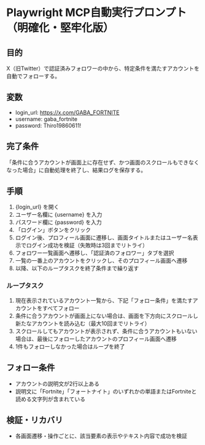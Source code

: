 
# Playwright MCP自動実行プロンプト（明確化・堅牢化版）

## 目的
X（旧Twitter）で認証済みフォロワーの中から、特定条件を満たすアカウントを自動でフォローする。

## 変数
- login_url: https://x.com/GABA_FORTNITE
- username: gaba_fortnite
- password: Thiro19860611!

## 完了条件
「条件に合うアカウントが画面上に存在せず、かつ画面のスクロールもできなくなった場合」に自動処理を終了し、結果ログを保存する。

## 手順
1. {login_url} を開く
2. ユーザー名欄に {username} を入力
3. パスワード欄に {password} を入力
4. 「ログイン」ボタンをクリック
5. ログイン後、プロフィール画面に遷移し、画面タイトルまたはユーザー名表示でログイン成功を検証（失敗時は3回までリトライ）
6. フォロワー一覧画面へ遷移し、「認証済のフォロワー」タブを選択
7. 一覧の一番上のアカウントをクリックし、そのプロフィール画面へ遷移
8. 以降、以下のループタスクを終了条件まで繰り返す

### ループタスク
1. 現在表示されているアカウント一覧から、下記「フォロー条件」を満たすアカウントをすべてフォロー
2. 条件に合うアカウントが画面上にない場合は、画面を下方向にスクロールし新たなアカウントを読み込む（最大10回までリトライ）
3. スクロールしてもアカウントが表示されず、条件に合うアカウントもいない場合は、最後にフォローしたアカウントのプロフィール画面へ遷移
4. 1件もフォローしなかった場合はループを終了

## フォロー条件
- アカウントの説明文が2行以上ある
- 説明文に「Fortnite」「フォートナイト」のいずれかの単語またはFortniteと読める文字列が含まれている

## 検証・リカバリ
- 各画面遷移・操作ごとに、該当要素の表示やテキスト内容で成功を検証
